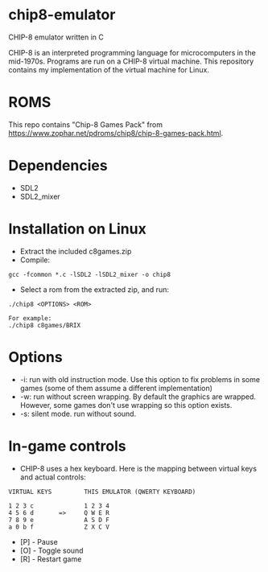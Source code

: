 # chip8-emulator
CHIP-8 emulator written in C


CHIP-8 is an interpreted programming language for microcomputers in the mid-1970s.
Programs are run on a CHIP-8 virtual machine. 
This repository contains my implementation of the virtual machine for Linux.

# ROMS
This repo contains "Chip-8 Games Pack" from https://www.zophar.net/pdroms/chip8/chip-8-games-pack.html.

# Dependencies
  * SDL2
  * SDL2_mixer

# Installation on Linux
  * Extract the included c8games.zip
  * Compile:
  ```
  gcc -fcommon *.c -lSDL2 -lSDL2_mixer -o chip8
  ```
  * Select a rom from the extracted zip, and run:
  ```
  ./chip8 <OPTIONS> <ROM>
  
  For example:
  ./chip8 c8games/BRIX
  ```
  
# Options
  * -i: run with old instruction mode. Use this option to fix problems in some games (some of them assume a different implementation)
  * -w: run without screen wrapping. By default the graphics are wrapped. However, some games don't use wrapping so this option exists.
  * -s: silent mode. run without sound.
 
# In-game controls
  * CHIP-8 uses a hex keyboard. Here is the mapping between virtual keys and actual controls:
  
  ```
  VIRTUAL KEYS         THIS EMULATOR (QWERTY KEYBOARD)
  
  1 2 3 c              1 2 3 4
  4 5 6 d       =>     Q W E R
  7 8 9 e              A S D F
  a 0 b f              Z X C V
  ```
  
  * [P] - Pause
  * [O] - Toggle sound
  * [R] - Restart game
